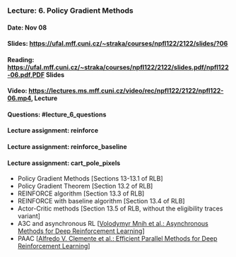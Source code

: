 ### Lecture: 6. Policy Gradient Methods
#### Date: Nov 08
#### Slides: https://ufal.mff.cuni.cz/~straka/courses/npfl122/2122/slides/?06
#### Reading: https://ufal.mff.cuni.cz/~straka/courses/npfl122/2122/slides.pdf/npfl122-06.pdf,PDF Slides
#### Video: https://lectures.ms.mff.cuni.cz/video/rec/npfl122/2122/npfl122-06.mp4, Lecture
#### Questions: #lecture_6_questions
#### Lecture assignment: reinforce
#### Lecture assignment: reinforce_baseline
#### Lecture assignment: cart_pole_pixels

- Policy Gradient Methods [Sections 13-13.1 of RLB]
- Policy Gradient Theorem [Section 13.2 of RLB]
- REINFORCE algorithm [Section 13.3 of RLB]
- REINFORCE with baseline algorithm [Section 13.4 of RLB]
- Actor-Critic methods [Section 13.5 of RLB, without the eligibility traces variant]
- A3C and asynchronous RL [[Volodymyr Mnih et al.: Asynchronous Methods for Deep Reinforcement Learning](https://arxiv.org/abs/1602.01783)]
- PAAC [[Alfredo V. Clemente et al.: Efficient Parallel Methods for Deep Reinforcement Learning](https://arxiv.org/abs/1705.04862)]
